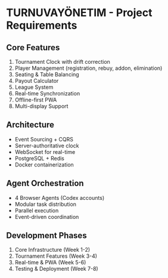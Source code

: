 # TURNUVAYÖNETIM - Project Requirements

## Core Features
1. Tournament Clock with drift correction
2. Player Management (registration, rebuy, addon, elimination)
3. Seating & Table Balancing
4. Payout Calculator
5. League System
6. Real-time Synchronization
7. Offline-first PWA
8. Multi-display Support

## Architecture
- Event Sourcing + CQRS
- Server-authoritative clock
- WebSocket for real-time
- PostgreSQL + Redis
- Docker containerization

## Agent Orchestration
- 4 Browser Agents (Codex accounts)
- Modular task distribution
- Parallel execution
- Event-driven coordination

## Development Phases
1. Core Infrastructure (Week 1-2)
2. Tournament Features (Week 3-4)
3. Real-time & PWA (Week 5-6)
4. Testing & Deployment (Week 7-8)